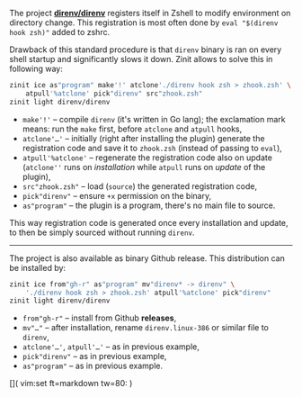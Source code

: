 The project [**direnv/direnv**](https://github.com/direnv/direnv) registers itself in Zshell to modify environment on directory change. This registration is most often done by `eval "$(direnv hook zsh)"` added to zshrc.

Drawback of this standard procedure is that `direnv` binary is ran on every shell startup and significantly slows it down. Zinit allows to solve this in following way:

```zsh
zinit ice as"program" make'!' atclone'./direnv hook zsh > zhook.zsh' \
    atpull'%atclone' pick"direnv" src"zhook.zsh"
zinit light direnv/direnv
```

 - `make'!'` – compile `direnv` (it's written in Go lang); the exclamation mark means: run the `make` first, before `atclone` and `atpull` hooks,
 - `atclone'…'` – initially (right after installing the plugin) generate the registration code and save it to `zhook.zsh` (instead of passing to `eval`),
 - `atpull'%atclone'` – regenerate the registration code also on update (`atclone''` runs on *installation* while `atpull` runs on *update* of the plugin),
 - `src"zhook.zsh"` – load (`source`) the generated registration code,
 - `pick"direnv"` – ensure `+x` permission on the binary,
 - `as"program"` – the plugin is a program, there's no main file to source.

This way registration code is generated once every installation and update, to then be simply sourced without running `direnv`.

***

The project is also available as binary Github release. This distribution can be installed by:

```zsh
zinit ice from"gh-r" as"program" mv"direnv* -> direnv" \
    './direnv hook zsh > zhook.zsh' atpull'%atclone' pick"direnv"
zinit light direnv/direnv
```

 - `from"gh-r"` – install from Github **releases**,
 - `mv"…"` – after installation, rename `direnv.linux-386` or similar file to `direnv`,
 - `atclone'…'`, `atpull'…'` – as in previous example,
 - `pick"direnv"` – as in previous example,
 - `as"program"` – as in previous example.

[]( vim:set ft=markdown tw=80: )
